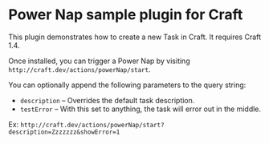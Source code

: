 # Power Nap sample plugin for Craft

This plugin demonstrates how to create a new Task in Craft. It requires Craft 1.4.

Once installed, you can trigger a Power Nap by visiting `http://craft.dev/actions/powerNap/start`.

You can optionally append the following parameters to the query string:

* `description` – Overrides the default task description.
* `testError` – With this set to anything, the task will error out in the middle.

Ex: `http://craft.dev/actions/powerNap/start?description=Zzzzzzz&showError=1`
